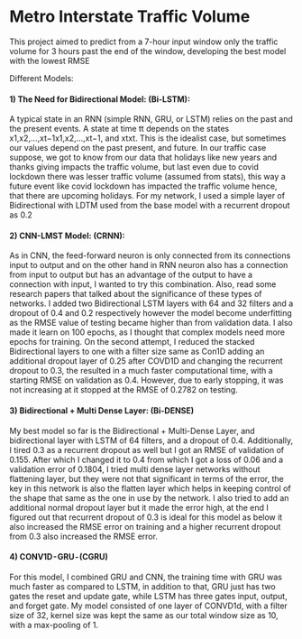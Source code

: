 # Metro Interstate Traffic Volume 
This project aimed to predict from a 7-hour input window only the traffic volume for 3 hours past the end of the window, developing the best model with the lowest RMSE

Different Models: 
#### 1) The Need for Bidirectional Model: (Bi-LSTM):
A typical state in an RNN (simple RNN, GRU, or LSTM) relies on the past and the present events. A state at time tt depends on the states x1,x2,…,xt−1x1,x2,…,xt−1, and xtxt. This is the idealist case, but sometimes our values depend on the past present, and future. In our traffic case suppose, we got to know from our data that holidays like new years and thanks giving impacts the traffic volume, but last even due to covid lockdown there was lesser traffic volume (assumed from stats), this way a future event like covid lockdown has impacted the traffic volume hence, that there are upcoming holidays. For my network, I used a simple layer of Bidirectional with LDTM used from the base model with a recurrent dropout as 0.2

#### 2) CNN-LMST Model: (CRNN):
As in CNN, the feed-forward neuron is only connected from its connections input to output and on the other hand in RNN neuron also has a connection from input to output but has an advantage of the output to have a connection with input, I wanted to try this combination. Also, read some research papers that talked about the significance of these types of networks. I added two Bidirectional LSTM layers with 64 and 32 filters and a dropout of 0.4 and 0.2 respectively however the model become underfitting as the RMSE value of testing became higher than from validation data. I also made it learn on 100 epochs, as I thought that complex models need more epochs for training. On the second attempt, I reduced the stacked Bidirectional layers to one with a filter size same as Con1D adding an additional dropout layer of 0.25 after COVD1D and changing the recurrent dropout to 0.3, the resulted in a much faster computational time, with a starting RMSE on validation as 0.4. However, due to early stopping, it was not increasing at it stopped at the RMSE of 0.2782 on testing. 

#### 3) Bidirectional + Multi Dense Layer: (Bi-DENSE)
My best model so far is the Bidirectional + Multi-Dense Layer, and bidirectional layer with LSTM of 64 filters, and a dropout of 0.4. Additionally, I tired 0.3 as a recurrent dropout as well but I got an RMSE of validation of 0.155. After which I changed it to 0.4 from which I got a loss of 0.06 and a validation error of 0.1804, I tried multi dense layer networks without flattening layer, but they were not that significant in terms of the error, the key in this network is also the flatten layer which helps in keeping control of the shape that same as the one in use by the network. I also tried to add an additional normal dropout layer but it made the error high, at the end I figured out that recurrent dropout of 0.3 is ideal for this model as below it also increased the RMSE error on training and a higher recurrent dropout from 0.3 also increased the RMSE error.

#### 4) CONV1D - GRU - (CGRU)
For this model, I combined GRU and CNN, the training time with GRU was much faster as compared to LSTM, in addition to that, GRU just has two gates the reset and update gate, while LSTM has three gates input, output, and forget gate. My model consisted of one layer of CONVD1d, with a filter size of 32, kernel size was kept the same as our total window size as 10, with a max-pooling of 1.


